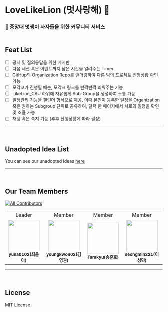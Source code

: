 # LoveLikeLion (멋사랑해) 🌸 
### 🦁 중앙대 멋쟁이 사자들을 위한 커뮤니티 서비스<br><br>

## Feat List
   - [ ] 공지 및 질의응답을 위한 게시판
   - [ ] 다음 세션 혹은 이벤트까지 남은 시간을 알려주는 Timer
   - [ ] GitHup의 Organization Repo를 랜더링하여 다른 팀의 프로젝트 진행상황 확인 가능
   - [ ] 모각코가 진행될 때는, 모각크 링크를 반짝반짝 띄워주는 기능
   - [ ] LikeLion_CAU 하위에 자유롭게 Sub-Group을 생성하여 소통 가능
   - [ ] 일정관리 기능을 캘린더 형식으로 제공, 이때 본인이 등록한 일정을 Organization 혹은 원하는 Subgroup 단위로 공유하여, 달력 한 페이지에서 서로의 일정을 확인 및 조율 가능
   - [ ] 채팅 혹은 쪽지 기능 (추후 진행상황에 따라 결정)

<hr><br>

## Unadopted Idea List
You can see our unadopted ideas [here](https://github.com/LikeLion-CAU-9th/LoveLikeLion/blob/main/docs/IDEALIST.md)
<hr><br>

## Our Team Members
[![All Contributors](https://img.shields.io/badge/all_contributors-6-orange.svg?style=flat-square)](#contributors-)

<table>
   <tr>
    <td align="center">Leader</td>
    <td align="center">Member</td>
    <td align="center">Member</td>
    <td align="center">Member</td>
  </tr>
  <tr>
    <td align="center"><a href="https://github.com/yuna0102"><img src="https://avatars.githubusercontent.com/u/62995958?v=4?s=100" width="100px;" alt=""/><br /><sub><b>yuna0102(최윤아)</b></sub></a><br /></td>
    <td align="center"><a href="https://github.com/youngkwon02"><img src="https://avatars.githubusercontent.com/u/39653584?v=4?s=100" width="100px;" alt=""/><br /><sub><b>youngkwon02(김영권)</b></sub></a><br /></td>
    <td align="center"><a href="https://github.com/Tarakyu"><img src="https://avatars.githubusercontent.com/u/81701494?v=4?s=100" width="100px;" alt=""/><br /><sub><b>Tarakyu(송준호)</b></sub></a><br /></td>
    <td align="center"><a href="https://github.com/seongmin221"><img src="https://avatars.githubusercontent.com/u/72431640?v=4?s=100" width="100px;" alt=""/><br /><sub><b>seongmin221(이성민)</b></sub></a><br /></td>
  </tr>
</table>
<hr><br>

## License
MIT License
